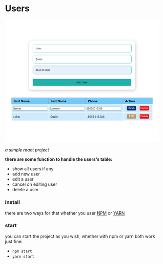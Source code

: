 # Users 


![users](../docs/images/Add%20User.png "users project")

_a simple react project_

 **there are some function to handle the users's table:**
- show all users if any
- add new user 
- edit a user
- cancel on editing user
- delete a user

### install
there are two ways for that whether you user  [NPM](https://docs.npmjs.com/) or [YARN](https://yarnpkg.com/getting-started)

### start 
you can start the project as you wish, whether with npm or yarn both work just fine: 
- `npm start`
- `yarn start`